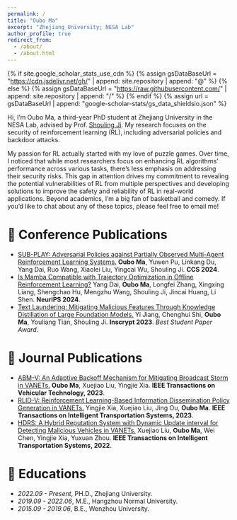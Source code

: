 ```yaml
---
permalink: /
title: "Oubo Ma"
excerpt: "Zhejiang University; NESA Lab"
author_profile: true
redirect_from: 
  - /about/
  - /about.html
---
```


{% if site.google_scholar_stats_use_cdn %}
{% assign gsDataBaseUrl = "https://cdn.jsdelivr.net/gh/" | append: site.repository | append: "@" %}
{% else %}
{% assign gsDataBaseUrl = "https://raw.githubusercontent.com/" | append: site.repository | append: "/" %}
{% endif %}
{% assign url = gsDataBaseUrl | append: "google-scholar-stats/gs_data_shieldsio.json" %}

<span class='anchor' id='about-me'></span>

Hi, I’m Oubo Ma, a third-year PhD student at Zhejiang University in the NESA Lab, advised by Prof. [Shouling Ji](https://scholar.google.com.hk/citations?user=5HoF_9oAAAAJ&hl=zh-CN&oi=ao). My research focuses on the security of reinforcement learning (RL), including adversarial policies and backdoor attacks.

My passion for RL actually started with my love of puzzle games. Over time, I noticed that while most researchers focus on enhancing RL algorithms’ performance across various tasks, there’s less emphasis on addressing their security risks. This gap in attention drives my commitment to revealing the potential vulnerabilities of RL from multiple perspectives and developing solutions to improve the safety and reliability of RL in real-world applications. Beyond academics, I’m a big fan of basketball and comedy. If you’d like to chat about any of these topics, please feel free to email me!

# 📝 Conference Publications 
- [SUB-PLAY: Adversarial Policies against Partially Observed Multi-Agent Reinforcement Learning Systems.](https://arxiv.org/pdf/2402.03741) **Oubo Ma**, Yuwen Pu, Linkang Du, Yang Dai, Ruo Wang, Xiaolei Liu, Yingcai Wu, Shouling Ji. **CCS 2024**. 
- [Is Mamba Compatible with Trajectory Optimization in Offline Reinforcement Learning?](https://arxiv.org/pdf/2405.12094) Yang Dai, **Oubo Ma**, Longfei Zhang, Xingxing Liang, Shengchao Hu, Mengzhu Wang, Shouling Ji, Jincai Huang, Li Shen. **NeurIPS 2024**. 
- [Text Laundering: Mitigating Malicious Features Through Knowledge Distillation of Large Foundation Models.](https://link.springer.com/chapter/10.1007/978-981-97-0945-8_1) Yi Jiang, Chenghui Shi, **Oubo Ma**, Youliang Tian, Shouling Ji. **Inscrypt 2023**. *Best Student Paper Award*.

# 📝 Journal Publications 
- [ABM-V: An Adaptive Backoff Mechanism for Mitigating Broadcast Storm in VANETs.](https://ieeexplore.ieee.org/abstract/document/10045795) **Oubo Ma**, Xuejiao Liu, Yingjie Xia. **IEEE Transactions on Vehicular Technology, 2023**.
- [RLID-V: Reinforcement Learning-Based Information Dissemination Policy Generation in VANETs.](https://ieeexplore.ieee.org/abstract/document/10221772) Yingjie Xia, Xuejiao Liu, Jing Ou, **Oubo Ma**. **IEEE Transactions on Intelligent Transportation Systems, 2023**.
- [HDRS: A Hybrid Reputation System with Dynamic Update interval for Detecting Malicious Vehicles in VANETs.](https://ieeexplore.ieee.org/abstract/document/9565821) Xuejiao Liu, **Oubo Ma**, Wei Chen, Yingjie Xia, Yuxuan Zhou. **IEEE Transactions on Intelligent Transportation Systems, 2022**.

<!-- # 📝 arXiv -->

# 📖 Educations
- *2022.09 - Present*, PH.D., Zhejiang University. 
- *2019.09 - 2022.06*, M.E., Hangzhou Normal University. 
- *2015.09 - 2019.06*, B.E., Wenzhou University. 
